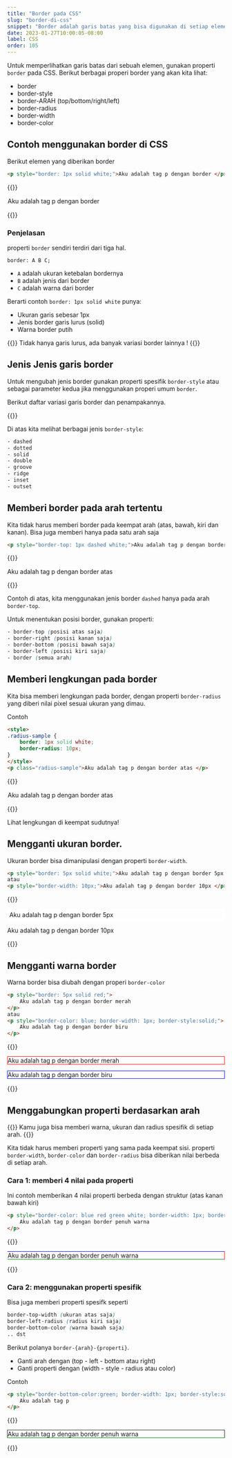```yaml
---
title: "Border pada CSS"
slug: "border-di-css"
snippet: "Border adalah garis batas yang bisa digunakan di setiap elemen."
date: 2023-01-27T10:00:05-08:00
label: CSS
order: 105
---
```


Untuk memperlihatkan garis batas dari sebuah elemen, gunakan properti `border` pada CSS.
Berikut berbagai properi border yang akan kita lihat:
- border
- border-style
- border-ARAH (top/bottom/right/left)
- border-radius
- border-width
- border-color

## Contoh menggunakan border di CSS
Berikut elemen yang diberikan border

```html
<p style="border: 1px solid white;">Aku adalah tag p dengan border </p>
```

{{<rawhtml>}}
<p style="border: 1px solid white;">Aku adalah tag p dengan border </p>
{{</rawhtml>}}

### Penjelasan
properti `border` sendiri terdiri dari tiga hal. 
```
border: A B C;
```
- `A` adalah ukuran ketebalan bordernya
- `B` adalah jenis dari border
- `C` adalah warna dari border

Berarti contoh `border: 1px solid white` punya:
- Ukuran garis sebesar 1px
- Jenis border garis lurus (solid)
- Warna border putih

{{<alert class="info">}}
Tidak hanya garis lurus, ada banyak variasi border lainnya !
{{</alert>}}

## Jenis Jenis garis border
Untuk mengubah jenis border gunakan properti spesifik `border-style` atau sebagai parameter kedua jika menggunakan properi umum `border`. 

Berikut daftar variasi garis border dan penampakannya.

{{<codepen src="zYLaLaL">}}

Di atas kita melihat berbagai jenis `border-style`:
```css
- dashed
- dotted
- solid
- double
- groove
- ridge
- inset
- outset
```

## Memberi border pada arah tertentu
Kita tidak harus memberi border pada keempat arah (atas, bawah, kiri dan kanan). Bisa juga memberi hanya pada satu arah saja

```html
<p style="border-top: 1px dashed white;">Aku adalah tag p dengan border atas </p>
```

{{<rawhtml>}}
<p style="border-top: 1px dashed white;">Aku adalah tag p dengan border atas</p>
{{</rawhtml>}}

Contoh di atas, kita menggunakan jenis border `dashed` hanya pada arah `border-top`.

Untuk menentukan posisi border, gunakan properti:
```css
- border-top (posisi atas saja)
- border-right (posisi kanan saja)
- border-bottom (posisi bawah saja)
- border-left (posisi kiri saja)
- border (semua arah)
```

## Memberi lengkungan pada border
Kita bisa memberi lengkungan pada border, dengan properti `border-radius` yang diberi nilai pixel sesuai ukuran yang dimau.

Contoh
```html
<style>
.radius-sample {
    border: 1px solid white;
    border-radius: 10px;
}
</style>
<p class="radius-sample">Aku adalah tag p dengan border atas </p>
```

{{<rawhtml>}}
<style>
.radius-sample {
    border: 1px solid white;
    border-radius: 10px;
}
</style>
<p class="radius-sample">Aku adalah tag p dengan border atas </p>
{{</rawhtml>}}

Lihat lengkungan di keempat sudutnya! 

## Mengganti ukuran border.
Ukuran border bisa dimanipulasi dengan properti `border-width`.


```html
<p style="border: 5px solid white;">Aku adalah tag p dengan border 5px </p>
atau
<p style="border-width: 10px;">Aku adalah tag p dengan border 10px </p>
```

{{<rawhtml>}}
<p style="border: 5px solid white;">Aku adalah tag p dengan border 5px </p>
<p style="border-width: 10px;">Aku adalah tag p dengan border 10px </p>
{{</rawhtml>}}

## Mengganti warna border
Warna border bisa diubah dengan properi `border-color`

```html
<p style="border: 5px solid red;">
    Aku adalah tag p dengan border merah 
</p>
atau
<p style="border-color: blue; border-width: 1px; border-style:solid;">
    Aku adalah tag p dengan border biru 
</p>
```

{{<rawhtml>}}
<p style="border: 1px solid red;">Aku adalah tag p dengan border merah</p>
<p style="border-color: blue; border-width: 1px; border-style:solid;">Aku adalah tag p dengan border biru </p>
{{</rawhtml>}}

## Menggabungkan properti berdasarkan arah

{{<alert class="comment">}}
Kamu juga bisa memberi warna, ukuran dan radius spesifik di setiap arah.
{{</alert>}}

Kita tidak harus memberi properti yang sama pada keempat sisi. properti `border-width`, `border-color` dan `border-radius` bisa diberikan nilai berbeda di setiap arah.

### Cara 1: memberi 4 nilai pada properti
Ini contoh memberikan 4 nilai properti berbeda dengan struktur (atas kanan bawah kiri)
```html
<p style="border-color: blue red green white; border-width: 1px; border-style:solid;">
    Aku adalah tag p dengan border penuh warna 
</p>
```

{{<rawhtml>}}
<p style="border-color: blue red green white; border-width: 1px; border-style:solid;">
    Aku adalah tag p dengan border penuh warna 
</p>
{{</rawhtml>}}

### Cara 2: menggunakan properti spesifik
Bisa juga memberi properti spesifk seperti 
``` css
border-top-width (ukuran atas saja)
border-left-radius (radius kiri saja)
border-bottom-color (warna bawah saja)
.. dst
```
Berikut polanya `border-{arah}-{properti}`.
- Ganti arah dengan (top - left - bottom atau right)
- Ganti properti dengan (width - style - radius atau color)

Contoh

```html
<p style="border-bottom-color:green; border-width: 1px; border-style:solid;">
    Aku adalah tag p 
</p>
```

{{<rawhtml>}}
<p style="border-bottom-color:green; border-width: 1px; border-style:solid;">
    Aku adalah tag p dengan border penuh warna 
</p>
{{</rawhtml>}}
